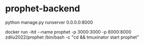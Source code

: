 # prophet-backend

python manage.py runserver 0.0.0.0:8000

docker run -itd --name prophet -p 3000:3000 -p 8000:8000 zdliu2022/prophet /bin/bash -c "cd && tmuxinator start prophet"
